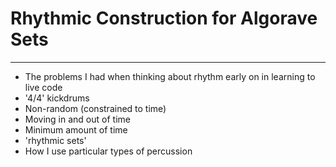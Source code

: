 # Rhythmic Construction for Algorave Sets

----------------------

- The problems I had when thinking about rhythm early on in learning to live code
- '4/4' kickdrums
- Non-random (constrained to time)
- Moving in and out of time
- Minimum amount of time
- 'rhythmic sets'
- How I use particular types of percussion
